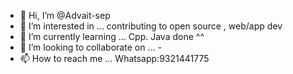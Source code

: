 - 👋 Hi, I’m @Advait-sep 
- 👀 I’m interested in ...  contributing to open source , web/app dev
- 🌱 I’m currently learning ... Cpp. Java done ^^
- 💞️ I’m looking to collaborate on ...  -
- 📫 How to reach me ... Whatsapp:9321441775

<!---
Advait-sep/Advait-sep is a ✨ special ✨ repository because its `README.md` (this file) appears on your GitHub profile.
You can click the Preview link to take a look at your changes.
--->
